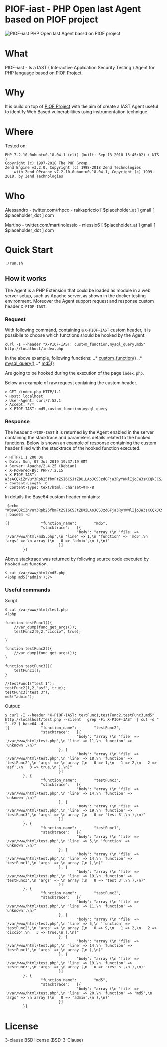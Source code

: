 # PIOF-iast - PHP Open Iast Agent based on PIOF project
![PIOF-iast PHP Open Iast Agent based on PIOF project](https://github.com/ingenuity-ninja/piof-iast/raw/master/images/logo.png)

# What
PIOF-iast - Is a IAST ( Interactive Application Security Testing ) Agent for PHP language based on [PIOF Project](https://github.com/ingenuity-ninja/piof).

# Why
It is build on top of [PIOF Project](https://github.com/ingenuity-ninja/piof) with the aim of create a IAST Agent useful to identify Web Based vulnerabilities using instrumentation technique.

# Where
Tested on:
```
PHP 7.2.10-0ubuntu0.18.04.1 (cli) (built: Sep 13 2018 13:45:02) ( NTS )
Copyright (c) 1997-2018 The PHP Group
Zend Engine v3.2.0, Copyright (c) 1998-2018 Zend Technologies
    with Zend OPcache v7.2.10-0ubuntu0.18.04.1, Copyright (c) 1999-2018, by Zend Technologies
```
# Who
Alessandro - twitter.com/rhpco - rakkapriccio [ $placeholder_at ] gmail [ $placeholder_dot ] com

Martino - twitter.com/martinolessio - mlessio6 [ $placeholder_at ] gmail [ $placeholder_dot ] com

# Quick Start
```
./run.sh
```
## How it works
The Agent is a PHP Extension that could be loaded as module in a web server setup, such as Apache server, as shown in the docker testing environment.
Moreover the Agent support request and response custom header `X-PIOF-IAST`.

### Request
With following command, containing a `X-PIOF-IAST` custom header, it is possibile to choose which functions should be hooked by the Agent:
```
curl -I --header "X-PIOF-IAST: custom_function,mysql_query,md5" http://localhost/index.php 
```
In the above example, following functions:
..* [custom_function()](https://www.php.net/manual/en/functions.user-defined.php)
..* [mysql_query()](https://www.php.net/manual/en/function.mysql-query.php)
..* [md5()](https://www.php.net/manual/en/function.md5.php)

Are going to be hooked during the execution of the page `index.php`.

Below an example of raw request containing the custom header.
```
> GET /index.php HTTP/1.1
> Host: localhost
> User-Agent: curl/7.52.1
> Accept: */*
> X-PIOF-IAST: md5,custom_function,mysql_query
```

### Response
The header `X-PIOF-IAST` it is returned by the Agent enabled in the server containing the stacktrace and parameters details related to the hooked functions.
Below is shown an example of response containing the custom header filled with the stacktrace of the hooked function executed.
```
< HTTP/1.1 200 OK
< Date: Sun, 07 Jul 2019 19:37:19 GMT
< Server: Apache/2.4.25 (Debian)
< X-Powered-By: PHP/7.2.15
< X-PIOF-IAST: W3sACQkiZnVuY3Rpb25fbmFtZSI6CSJtZDUiLAoJCSJzdGFja3RyYWNlIjoJW3sKCQkJCSJib2R5IjoJImFycmF5IChcbiAnZmlsZScgPT4gJy92YXIvd3d3L2h0bWwvbWQ1LnBocCcsXG4gJ2xpbmUnID0+IDEsXG4gJ2Z1bmN0aW9uJyA9PiAnbWQ1JyxcbiAnYXJncycgPT4gXG4gYXJyYXkgKFxuICAgMCA9PiAnYWRtaW4nLFxuICksXG4pIgoJCQl9XQoJfV0
< Content-Length: 0
< Content-Type: text/html; charset=UTF-8
```
In details the Base64 custom header contains:
```
 $echo "W3sACQkiZnVuY3Rpb25fbmFtZSI6CSJtZDUiLAoJCSJzdGFja3RyYWNlIjoJW3sKCQkJCSJib2R5IjoJImFycmF5IChcbiAnZmlsZScgPT4gJy92YXIvd3d3L2h0bWwvbWQ1LnBocCcsXG4gJ2xpbmUnID0+IDEsXG4gJ2Z1bmN0aW9uJyA9PiAnbWQ1JyxcbiAnYXJncycgPT4gXG4gYXJyYXkgKFxuICAgMCA9PiAnYWRtaW4nLFxuICksXG4pIgoJCQl9XQoJfV0" | base64 -d

[{              "function_name":        "md5",
                "stacktrace":   [{
                                "body": "array (\n 'file' => '/var/www/html/md5.php',\n 'line' => 1,\n 'function' => 'md5',\n 'args' => \n array (\n   0 => 'admin',\n ),\n)"
                        }]
        }]
```
Above stacktrace was returned by following source code executed by hooked `md5` function.
```
$ cat /var/www/html/md5.php 
<?php md5('admin');?>
```


### Useful commands

Script
```
$ cat /var/www/html/test.php 
<?php

function testFunc1(){
    //var_dump(func_get_args());
    testFunc2(9,2,"ciccio", true);

}

function testFunc2(){
    //var_dump(func_get_args());
}

function testFunc3(){
    testFunc1();
}

//testFunc1("test 1");
testFunc2(1,2,"asf", true);
testFunc3("test 3");
md5("admin");
```
Output:

```
$ curl -I --header "X-PIOF-IAST: testFunc1,testFunc2,testFunc3,md5" http://localhost/test.php --silent | grep -Fi X-PIOF-IAST  | cut -d " " -f2 | base64 -d
[{              "function_name":        "testFunc2",
                "stacktrace":   [{
                                "body": "array (\n 'file' => '/var/www/html/test.php',\n 'line' => 11,\n 'function' => 'unknown',\n)"
                        }, {
                                "body": "array (\n 'file' => '/var/www/html/test.php',\n 'line' => 18,\n 'function' => 'testFunc2',\n 'args' => \n array (\n   0 => 1,\n   1 => 2,\n   2 => 'asf',\n   3 => true,\n ),\n)"
                        }]
        }, {
                "function_name":        "testFunc3",
                "stacktrace":   [{
                                "body": "array (\n 'file' => '/var/www/html/test.php',\n 'line' => 14,\n 'function' => 'unknown',\n)"
                        }, {
                                "body": "array (\n 'file' => '/var/www/html/test.php',\n 'line' => 19,\n 'function' => 'testFunc3',\n 'args' => \n array (\n   0 => 'test 3',\n ),\n)"
                        }]
        }, {
                "function_name":        "testFunc1",
                "stacktrace":   [{
                                "body": "array (\n 'file' => '/var/www/html/test.php',\n 'line' => 5,\n 'function' => 'unknown',\n)"
                        }, {
                                "body": "array (\n 'file' => '/var/www/html/test.php',\n 'line' => 14,\n 'function' => 'testFunc1',\n 'args' => \n array (\n ),\n)"
                        }, {
                                "body": "array (\n 'file' => '/var/www/html/test.php',\n 'line' => 19,\n 'function' => 'testFunc3',\n 'args' => \n array (\n   0 => 'test 3',\n ),\n)"
                        }]
        }, {
                "function_name":        "testFunc2",
                "stacktrace":   [{
                                "body": "array (\n 'file' => '/var/www/html/test.php',\n 'line' => 11,\n 'function' => 'unknown',\n)"
                        }, {
                                "body": "array (\n 'file' => '/var/www/html/test.php',\n 'line' => 5,\n 'function' => 'testFunc2',\n 'args' => \n array (\n   0 => 9,\n   1 => 2,\n   2 => 'ciccio',\n   3 => true,\n ),\n)"
                        }, {
                                "body": "array (\n 'file' => '/var/www/html/test.php',\n 'line' => 14,\n 'function' => 'testFunc1',\n 'args' => \n array (\n ),\n)"
                        }, {
                                "body": "array (\n 'file' => '/var/www/html/test.php',\n 'line' => 19,\n 'function' => 'testFunc3',\n 'args' => \n array (\n   0 => 'test 3',\n ),\n)"
                        }]
        }, {
                "function_name":        "md5",
                "stacktrace":   [{
                                "body": "array (\n 'file' => '/var/www/html/test.php',\n 'line' => 20,\n 'function' => 'md5',\n 'args' => \n array (\n   0 => 'admin',\n ),\n)"
                        }]
        }]
```

# License
3-clause BSD license (BSD-3-Clause)
